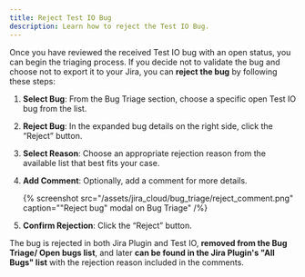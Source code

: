 ```yaml
---
title: Reject Test IO Bug
description: Learn how to reject the Test IO Bug.
---
```


Once you have reviewed the received Test IO bug with an open status, you can begin the triaging process. If you decide not to validate the bug and choose not to export it to your Jira, you can **reject the bug** by following these steps:

1. **Select Bug**: From the Bug Triage section, choose a specific open Test IO bug from the list.
2. **Reject Bug**: In the expanded bug details on the right side, click the “Reject” button.
3. **Select Reason**: Choose an appropriate rejection reason from the available list that best fits your case.
4. **Add Comment**: Optionally, add a comment for more details.

   {% screenshot src="/assets/jira_cloud/bug_triage/reject_comment.png" caption="\"Reject bug\" modal on Bug Triage" /%}

5. **Confirm Rejection**: Click the “Reject” button.

The bug is rejected in both Jira Plugin and Test IO, **removed from the Bug Triage/ Open bugs list**, and later **can be found in the Jira Plugin's "All Bugs" list** with the rejection reason included in the comments.
